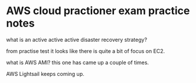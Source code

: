 # AWS cloud practioner exam practice notes 

what is an active active active disaster recovery strategy?

from practise test it looks like there is quite a bit of focus on EC2.

what is AWS AMI? this one has came up a couple of times.

AWS Lightsail keeps coming up.

